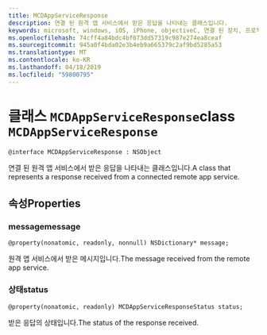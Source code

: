 ```yaml
---
title: MCDAppServiceResponse
description: 연결 된 원격 앱 서비스에서 받은 응답을 나타내는 클래스입니다.
keywords: microsoft, windows, iOS, iPhone, objectiveC, 연결 된 장치, 프로젝트 로마
ms.openlocfilehash: 74cff4a84bdc4bf073dd57319c987e274ea8ceaf
ms.sourcegitcommit: 945a0f4bda02e3b4eb9a665379c2af9bd5285a53
ms.translationtype: MT
ms.contentlocale: ko-KR
ms.lasthandoff: 04/18/2019
ms.locfileid: "59800795"
---
```

# <a name="class-mcdappserviceresponse"></a><span data-ttu-id="03574-104">클래스 `MCDAppServiceResponse`</span><span class="sxs-lookup"><span data-stu-id="03574-104">class `MCDAppServiceResponse`</span></span>

```
@interface MCDAppServiceResponse : NSObject
```

<span data-ttu-id="03574-105">연결 된 원격 앱 서비스에서 받은 응답을 나타내는 클래스입니다.</span><span class="sxs-lookup"><span data-stu-id="03574-105">A class that represents a response received from a connected remote app service.</span></span>

## <a name="properties"></a><span data-ttu-id="03574-106">속성</span><span class="sxs-lookup"><span data-stu-id="03574-106">Properties</span></span>

### <a name="message"></a><span data-ttu-id="03574-107">message</span><span class="sxs-lookup"><span data-stu-id="03574-107">message</span></span> 
`@property(nonatomic, readonly, nonnull) NSDictionary* message;`

<span data-ttu-id="03574-108">원격 앱 서비스에서 받은 메시지입니다.</span><span class="sxs-lookup"><span data-stu-id="03574-108">The message received from the remote app service.</span></span>

### <a name="status"></a><span data-ttu-id="03574-109">상태</span><span class="sxs-lookup"><span data-stu-id="03574-109">status</span></span>
`@property(nonatomic, readonly) MCDAppServiceResponseStatus status;`

<span data-ttu-id="03574-110">받은 응답의 상태입니다.</span><span class="sxs-lookup"><span data-stu-id="03574-110">The status of the response received.</span></span>